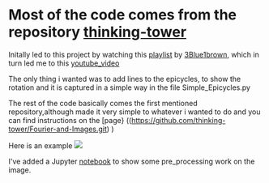 # Most of the code comes from the repository [thinking-tower](https://github.com/thinking-tower/Fourier-and-Images.git)

Initally led to this project by watching this [playlist](https://www.youtube.com/watch?v=p_di4Zn4wz4&list=PLZHQObOWTQDNPOjrT6KVlfJuKtYTftqH6) 
by [3Blue1brown](https://www.youtube.com/channel/UCYO_jab_esuFRV4b17AJtAw), which in turn led me to this 
[youtube_video](https://www.youtube.com/watch?v=qS4H6PEcCCA)

The only thing i wanted was to add lines to the epicycles, to show the rotation and it is captured in a simple way in the file Simple_Epicycles.py

The rest of the code basically comes the first mentioned repository,although made it very simple to whatever 
i wanted to do and you can find instructions on the [page} ((https://github.com/thinking-tower/Fourier-and-Images.git)
)


Here is an example
![](https://github.com/Jason-George/Epicycles/blob/master/Examples_GIF/Lily.gif)

I've added a Jupyter [notebook](https://github.com/Jason-George/Epicycles/blob/master/Pre_Process.ipynb) to show some pre_processing work on the image.

